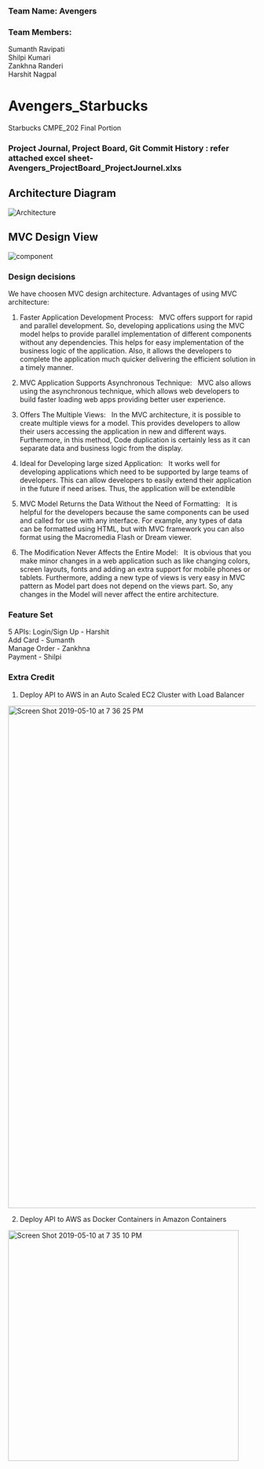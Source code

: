 ### Team Name: Avengers
### Team Members:
Sumanth Ravipati   
Shilpi Kumari  
Zankhna Randeri   
Harshit Nagpal  

# Avengers_Starbucks
Starbucks CMPE_202 Final Portion

### Project Journal, Project Board, Git Commit History : refer attached excel sheet- Avengers_ProjectBoard_ProjectJournel.xlxs


## Architecture Diagram

![Architecture](https://user-images.githubusercontent.com/42687329/57512590-e99a4680-72c0-11e9-8283-c7317783fcf9.png)

## MVC Design View

![component](https://user-images.githubusercontent.com/42687329/57514346-2405e280-72c5-11e9-9782-35c866bee80e.png)

### Design decisions

We have choosen MVC design architecture. Advantages of using MVC architecture:
 
1. Faster Application Development Process:
 
MVC offers support for rapid and parallel development. So, developing applications using the MVC model helps to provide parallel implementation of different components without any dependencies. This helps for easy implementation of the business logic of the application. Also, it allows the developers to complete the application much quicker delivering the efficient solution in a timely manner.
 
2. MVC Application Supports Asynchronous Technique:
 
MVC also allows using the asynchronous technique, which allows web developers to build faster loading web apps providing better user experience.
 
3. Offers The Multiple Views:
 
In the MVC architecture, it is possible to create multiple views for a model. This provides developers to allow their users accessing the application in new and different ways. Furthermore, in this method, Code duplication is certainly less as it can separate data and business logic from the display.
 
4. Ideal for Developing large sized Application:
 
It works well for developing applications which need to be supported by large teams of developers. This can allow developers to easily extend their application in the future if need arises. Thus, the application will be extendible 

5. MVC Model Returns the Data Without the Need of Formatting:
 
It is helpful for the developers because the same components can be used and called for use with any interface. For example, any types of data can be formatted using HTML, but with MVC framework you can also format using the Macromedia Flash or Dream viewer.
 
6. The Modification Never Affects the Entire Model:
 
It is obvious that you make minor changes in a web application such as like changing colors, screen layouts, fonts and adding an extra support for mobile phones or tablets. Furthermore, adding a new type of views is very easy in MVC pattern as Model part does not depend on the views part. So, any changes in the Model will never affect the entire architecture.

### Feature Set
 5 APIs: 
  Login/Sign Up - Harshit  
  Add Card - Sumanth  
  Manage Order - Zankhna  
  Payment - Shilpi  
  
### Extra Credit
1) Deploy API to AWS in an Auto Scaled EC2 Cluster with Load Balancer  

<img width="1021" alt="Screen Shot 2019-05-10 at 7 36 25 PM" src="https://user-images.githubusercontent.com/42687329/57564064-f10e2e00-735a-11e9-9b55-bfd78147c275.png">  

2) Deploy API to AWS as Docker Containers in Amazon Containers
<img width="469" alt="Screen Shot 2019-05-10 at 7 35 10 PM" src="https://user-images.githubusercontent.com/42687329/57564055-d50a8c80-735a-11e9-8404-702752975987.png">


